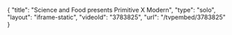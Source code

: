 {
    "title": "Science and Food presents Primitive X Modern",
    "type": "solo",
    "layout": "iframe-static",
    "videoId": "3783825",
    "url": "\/tvpembed\/3783825"
}
